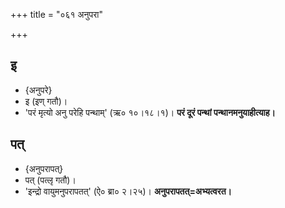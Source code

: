 +++
title = "०६१ अनुपरा"

+++
## इ
- {अनुपरे}
- इ (इण् गतौ)।
- 'परं मृत्यो अनु परेहि पन्थाम्' (ऋ० १०।१८।१)। **परं दूरं पन्थां पन्थानमनुयाहीत्याह।**

## पत्
- {अनुपरापत्}
- पत् (पत्लृ गतौ)।
- 'इन्द्रो वायुमनुपरापतत्' (ऐ० ब्रा० २।२५)। **अनुपरापतत्=अभ्यत्वरत।**
